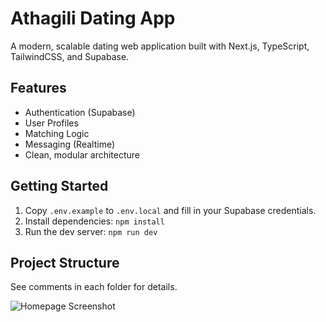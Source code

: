 # Athagili Dating App

A modern, scalable dating web application built with Next.js, TypeScript, TailwindCSS, and Supabase.

## Features

- Authentication (Supabase)
- User Profiles
- Matching Logic
- Messaging (Realtime)
- Clean, modular architecture

## Getting Started

1. Copy `.env.example` to `.env.local` and fill in your Supabase credentials.
2. Install dependencies: `npm install`
3. Run the dev server: `npm run dev`

## Project Structure

See comments in each folder for details. 

![Homepage Screenshot](https://github.com/user-attachments/assets/fd68ed53-f27f-4474-9f83-cf446f35bfbb)

